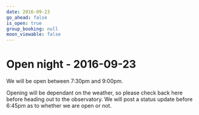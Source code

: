 ```yaml
---
date: 2016-09-23
go_ahead: false
is_open: true
group_booking: null
moon_viewable: false
---
```

Open night - 2016-09-23
===================
We will be open between 7:30pm and 9:00pm.

Opening will be dependant on the weather, so please check back here before
heading out to the observatory. We will post a status update before 6:45pm
as to whether we are open or not.
